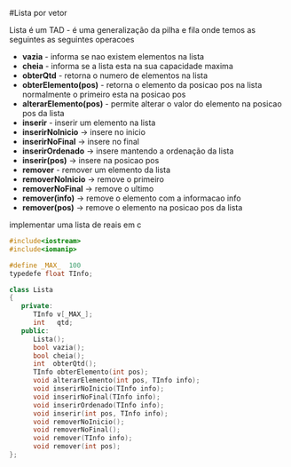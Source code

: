 #Lista por vetor

Lista é um TAD - é uma generalização da pilha e fila
  onde temos as seguintes as seguintes operacoes


* __vazia__ - informa se nao existem elementos na lista
* __cheia__ - informa se a lista esta na sua capacidade maxima
* __obterQtd__ - retorna o numero de elementos na lista
* __obterElemento(pos)__ - retorna o elemento da posicao pos na lista
         normalmente o primeiro esta na posicao pos
* __alterarElemento(pos)__ - permite alterar o valor do elemento na posicao pos da lista
* __inserir__ - inserir um elemento na lista
 * __inserirNoInicio__ -> insere no inicio
 * __inserirNoFinal__ -> insere no final
 * __inserirOrdenado__ -> insere mantendo a ordenação da lista
 * __inserir(pos)__ -> insere na posicao pos
* __remover__ - remover um elemento da lista
 * __removerNoInicio__ -> remove o primeiro
 * __removerNoFinal__  -> remove o ultimo
 * __remover(info)__   -> remove o elemento com a informacao info
 * __remover(pos)__    -> remove o elemento na posicao pos da lista


implementar uma lista de reais em c

~~~CPP
#include<iostream>
#include<iomanip>

#define _MAX_  100
typedefe float TInfo;

class Lista
{
   private:
      TInfo v[_MAX_];
      int   qtd;
   public:
      Lista();
      bool vazia();
      bool cheia();
      int  obterQtd();
      TInfo obterElemento(int pos); 
      void alterarElemento(int pos, TInfo info);
      void inserirNoInicio(TInfo info);
      void inserirNoFinal(TInfo info);
      void inserirOrdenado(TInfo info);
      void inserir(int pos, TInfo info);
      void removerNoInicio();
      void removerNoFinal();
      void remover(TInfo info);
      void remover(int pos);
};


~~~



